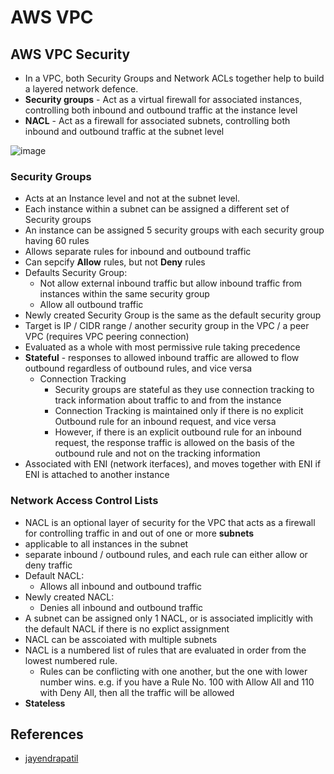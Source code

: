 # AWS VPC


## AWS VPC Security

- In a VPC, both Security Groups and Network ACLs together help to build a layered network defence.
- __Security groups__ - Act as a virtual firewall for associated instances, controlling both inbound and outbound traffic at the instance level
- __NACL__ - Act as a firewall for associated subnets, controlling both inbound and outbound traffic at the subnet level

![image](https://user-images.githubusercontent.com/60513695/98441361-b3998500-2138-11eb-9fc7-aff6f0ce6fb1.png)

### Security Groups

- Acts at an Instance level and not at the subnet level.
- Each instance within a subnet can be assigned a different set of Security groups
- An instance can be assigned 5 security groups with each security group having 60 rules
- Allows separate rules for inbound and outbound traffic
- Can sepcify __Allow__ rules, but not __Deny__ rules
- Defaults Security Group:
  - Not allow external inbound traffic but allow inbound traffic from instances within the same security group
  - Allow all outbound traffic
- Newly created Security Group is the same as the default security group
- Target is IP / CIDR range / another security group in the VPC / a peer VPC (requires VPC peering connection)
- Evaluated as a whole with most permissive rule taking precedence
- __Stateful__ - responses to allowed inbound traffic are allowed to flow outbound regardless of outbound rules, and vice versa
  - Connection Tracking
    - Security groups are stateful as they use connection tracking to track information about traffic to and from the instance
    - Connection Tracking is maintained only if there is no explicit Outbound rule for an inbound request, and vice versa
    - However, if there is an explicit outbound rule for an inbound request, the response traffic is allowed on the basis of the outbound rule and not on the tracking information
- Associated with ENI (network iterfaces), and moves together with ENI if ENI is attached to another instance

### Network Access Control Lists

- NACL is an optional layer of security for the VPC that acts as a firewall for controlling traffic in and out of one or more __subnets__
- applicable to all instances in the subnet
- separate inbound / outbound rules, and each rule can either allow or deny traffic
- Default NACL:
  - Allows all inbound and outbound traffic
- Newly created NACL:
  - Denies all inbound and outbound traffic
- A subnet can be assigned only 1 NACL, or is associated implicitly with the default NACL if there is no explict assignment
- NACL can be asscoiated with multiple subnets
- NACL is a numbered list of rules that are evaluated in order from the lowest numbered rule.
  - Rules can be conflicting with one another, but the one with lower number wins. e.g. if you have a Rule No. 100 with Allow All and 110 with Deny All, then all the traffic will be allowed
- __Stateless__


## References

- [jayendrapatil](https://jayendrapatil.com/aws-vpc-security-group-vs-nacls/)


